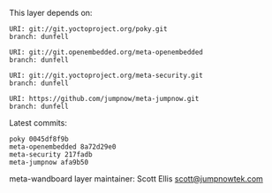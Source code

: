 This layer depends on:

    URI: git://git.yoctoproject.org/poky.git
    branch: dunfell

    URI: git://git.openembedded.org/meta-openembedded
    branch: dunfell

    URI: git://git.yoctoproject.org/meta-security.git
    branch: dunfell

    URI: https://github.com/jumpnow/meta-jumpnow.git
    branch: dunfell

Latest commits:

    poky 0045df8f9b
    meta-openembedded 8a72d29e0
    meta-security 217fadb
    meta-jumpnow afa9b50

meta-wandboard layer maintainer: Scott Ellis <scott@jumpnowtek.com>
